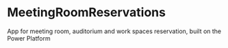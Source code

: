 # MeetingRoomReservations
App for meeting room, auditorium and work spaces reservation, built on the Power Platform
